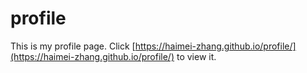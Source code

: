 # profile
This is my profile page. Click [https://haimei-zhang.github.io/profile/](https://haimei-zhang.github.io/profile/) to view it.